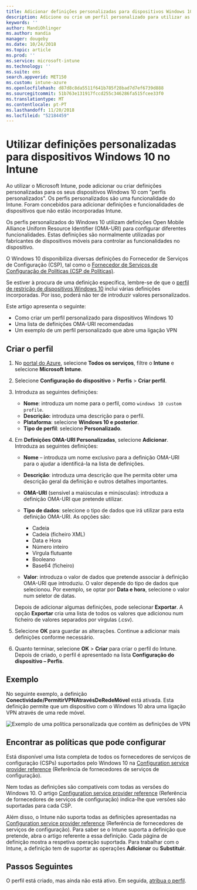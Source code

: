 ```yaml
---
title: Adicionar definições personalizadas para dispositivos Windows 10 no Microsoft Intune – Azure | Microsoft Docs
description: Adicione ou crie um perfil personalizado para utilizar as definições OMA-URI para dispositivos com o Windows 10 no Microsoft Intune. Utilize um perfil personalizado para adicionar definições personalizadas.
keywords: ''
author: MandiOhlinger
ms.author: mandia
manager: dougeby
ms.date: 10/24/2018
ms.topic: article
ms.prod: ''
ms.service: microsoft-intune
ms.technology: ''
ms.suite: ems
search.appverid: MET150
ms.custom: intune-azure
ms.openlocfilehash: d87d8c8da5511f641b785f28bad7d7ef6739d888
ms.sourcegitcommit: 51b763e131917fccd255c346286fa515fcee33f0
ms.translationtype: MT
ms.contentlocale: pt-PT
ms.lasthandoff: 11/20/2018
ms.locfileid: "52184459"
---
```

# <a name="use-custom-settings-for-windows-10-devices-in-intune"></a>Utilizar definições personalizadas para dispositivos Windows 10 no Intune

Ao utilizar o Microsoft Intune, pode adicionar ou criar definições personalizadas para os seus dispositivos Windows 10 com "perfis personalizados". Os perfis personalizados são uma funcionalidade do Intune. Foram concebidos para adicionar definições e funcionalidades de dispositivos que não estão incorporadas Intune.

Os perfis personalizados do Windows 10 utilizam definições Open Mobile Alliance Uniform Resource Identifier (OMA-URI) para configurar diferentes funcionalidades. Estas definições são normalmente utilizadas por fabricantes de dispositivos móveis para controlar as funcionalidades no dispositivo. 

O Windows 10 disponibiliza diversas definições do Fornecedor de Serviços de Configuração (CSP), tal como o [Fornecedor de Serviços de Configuração de Políticas (CSP de Políticas)](https://technet.microsoft.com/itpro/windows/manage/how-it-pros-can-use-configuration-service-providers).

Se estiver à procura de uma definição específica, lembre-se de que o [perfil de restrição de dispositivos Windows 10](device-restrictions-windows-10.md) inclui várias definições incorporadas. Por isso, poderá não ter de introduzir valores personalizados.

Este artigo apresenta o seguinte:

- Como criar um perfil personalizado para dispositivos Windows 10
- Uma lista de definições OMA-URI recomendadas
- Um exemplo de um perfil personalizado que abre uma ligação VPN

## <a name="create-the-profile"></a>Criar o perfil

1. No [portal do Azure](https://portal.azure.com), selecione **Todos os serviços**, filtre o **Intune** e selecione **Microsoft Intune**.
2. Selecione **Configuração do dispositivo** > **Perfis** > **Criar perfil**.
3. Introduza as seguintes definições:

    - **Nome**: introduza um nome para o perfil, como `windows 10 custom profile`.
    - **Descrição:** introduza uma descrição para o perfil.
    - **Plataforma**: selecione **Windows 10 e posterior**.
    - **Tipo de perfil**: selecione **Personalizado**.

4. Em **Definições OMA-URI Personalizadas**, selecione **Adicionar**. Introduza as seguintes definições:

    - **Nome** – introduza um nome exclusivo para a definição OMA-URI para o ajudar a identificá-la na lista de definições.
    - **Descrição**: introduza uma descrição que lhe permita obter uma descrição geral da definição e outros detalhes importantes.
    - **OMA-URI** (sensível a maiúsculas e minúsculas): introduza a definição OMA-URI que pretende utilizar.
    - **Tipo de dados**: selecione o tipo de dados que irá utilizar para esta definição OMA-URI. As opções são:

        - Cadeia
        - Cadeia (ficheiro XML)
        - Data e Hora
        - Número inteiro
        - Vírgula flutuante
        - Booleano
        - Base64 (ficheiro)

    - **Valor**: introduza o valor de dados que pretende associar à definição OMA-URI que introduziu. O valor depende do tipo de dados que selecionou. Por exemplo, se optar por **Data e hora**, selecione o valor num seletor de datas.

    Depois de adicionar algumas definições, pode selecionar **Exportar**. A opção **Exportar** cria uma lista de todos os valores que adicionou num ficheiro de valores separados por vírgulas (.csv).

5. Selecione **OK** para guardar as alterações. Continue a adicionar mais definições conforme necessário.
6. Quanto terminar, selecione **OK** > **Criar** para criar o perfil do Intune. Depois de criado, o perfil é apresentado na lista **Configuração do dispositivo – Perfis**.

## <a name="example"></a>Exemplo

No seguinte exemplo, a definição **Conectividade/PermitirVPNAtravésDeRedeMóvel** está ativada. Esta definição permite que um dispositivo com o Windows 10 abra uma ligação VPN através de uma rede móvel.

![Exemplo de uma política personalizada que contém as definições de VPN](./media/custom-policy-example.png)

## <a name="find-the-policies-you-can-configure"></a>Encontrar as políticas que pode configurar

Está disponível uma lista completa de todos os fornecedores de serviços de configuração (CSPs) suportados pelo Windows 10 na [Configuration service provider reference](https://msdn.microsoft.com/windows/hardware/commercialize/customize/mdm/configuration-service-provider-reference) (Referência de fornecedores de serviços de configuração).

Nem todas as definições são compatíveis com todas as versões do Windows 10. O artigo [Configuration service provider reference](https://msdn.microsoft.com/windows/hardware/commercialize/customize/mdm/configuration-service-provider-reference) (Referência de fornecedores de serviços de configuração) indica-lhe que versões são suportadas para cada CSP.

Além disso, o Intune não suporta todas as definições apresentadas na [Configuration service provider reference](https://msdn.microsoft.com/windows/hardware/commercialize/customize/mdm/configuration-service-provider-reference) (Referência de fornecedores de serviços de configuração). Para saber se o Intune suporta a definição que pretende, abra o artigo referente a essa definição. Cada página de definição mostra a respetiva operação suportada. Para trabalhar com o Intune, a definição tem de suportar as operações **Adicionar** ou **Substituir**.

## <a name="next-steps"></a>Passos Seguintes

O perfil está criado, mas ainda não está ativo. Em seguida, [atribua o perfil](device-profile-assign.md).
